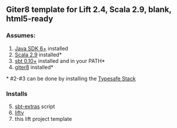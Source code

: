 ## Giter8 template for Lift 2.4, Scala 2.9, blank, html5-ready

### Assumes:

1.  [Java SDK 6+][1] installed
2.  [Scala 2.9][2] installed\*
3.  [sbt 0.10+][3] installed and in your PATH\*
4.  [giter8][4] installed\*

\* #2-#3 can be done by installing the [Typesafe Stack][8]

### Installs

5.  [sbt-extras][5] script 
6.  [lifty][6]
7.  this lift project template

[1]:  http://oracle.com/java 
[2]:  http://www.scala-lang.org/downloads 
[3]:  https://github.com/harrah/xsbt/ 
[4]:  https://github.com/n8han/giter8 
[5]:  https://github.com/paulp/sbt-extras
[6]:  https://github.com/Lifty/lifty 

[8]:  http://typesafe.com/stack/download 

